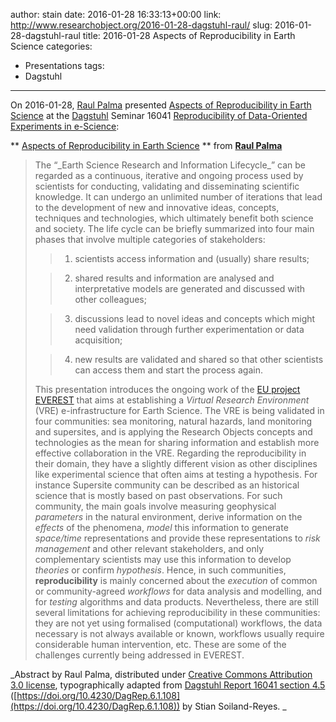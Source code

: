 author: stain
date: 2016-01-28 16:33:13+00:00
link: http://www.researchobject.org/2016-01-28-dagstuhl-raul/
slug: 2016-01-28-dagstuhl-raul
title: 2016-01-28 Aspects of Reproducibility in Earth Science
categories:
- Presentations
tags:
- Dagstuhl
---
On 2016-01-28, [Raul Palma](http://orcid.org/0000-0003-4289-4922) presented [Aspects of Reproducibility in Earth Science](https://www.slideshare.net/rapw3k/aspects-of-reproducibility-in-earth-science) at the [Dagstuhl](http://www.dagstuhl.de/) Seminar 16041 [Reproducibility of Data-Oriented Experiments in e-Science](http://www.dagstuhl.de/16041):



** [Aspects of Reproducibility in Earth Science](//www.slideshare.net/rapw3k/aspects-of-reproducibility-in-earth-science) ** from **[Raul Palma](https://www.slideshare.net/rapw3k)**


<!-- more -->


<blockquote>The “_Earth Science Research and Information Lifecycle_” can be regarded as a continuous, iterative and ongoing process used by scientists for conducting, validating and disseminating scientific knowledge. It can undergo an unlimited number of iterations that lead to the development of new and innovative ideas, concepts, techniques and technologies, which ultimately benefit both science and society. The life cycle can be briefly summarized into four main phases that involve multiple categories of stakeholders:

> 
> 
	
>   1. scientists access information and (usually) share results;
> 
	
>   2. shared results and information are analysed and interpretative
models are generated and discussed with other colleagues;
> 
	
>   3. discussions lead to novel
ideas and concepts which might need validation through further experimentation or data
acquisition;
> 
	
>   4. new results are validated and shared so that other scientists can access them
and start the process again.
> 

This presentation introduces the ongoing work of the [EU project EVEREST](http://ever-est.eu/) that aims at establishing a _Virtual Research Environment_ (VRE) e-infrastructure for Earth Science. The VRE is being validated in four communities: sea monitoring, natural hazards, land monitoring and supersites, and is applying the Research Objects concepts and technologies as the mean for sharing information and establish more effective collaboration in the VRE. Regarding the reproducibility in their domain, they have a slightly different vision as other disciplines like experimental science that often aims at testing a hypothesis. For instance Supersite community can be described as an historical science that is mostly based on past observations.
For such community, the main goals involve measuring geophysical _parameters_ in the natural environment, derive information on the _effects_ of the phenomena, _model_ this information to generate _space/time_ representations and provide these representations to _risk management_ and other relevant stakeholders, and only complementary scientists may use this information to develop _theories_ or confirm _hypothesis_.
Hence, in such communities, **reproducibility** is mainly concerned about the _execution_ of common or community-agreed _workflows_ for data analysis and modelling, and for _testing_ algorithms and data products. Nevertheless, there are still several limitations for achieving reproducibility in these communities: they are not yet using formalised (computational) workflows, the data necessary is not always available or known, workflows usually require considerable human intervention, etc. These are some of the challenges currently being addressed in EVEREST.</blockquote>


_Abstract by Raul Palma, distributed under [Creative Commons Attribution 3.0 license](https://creativecommons.org/licenses/by/3.0/), typographically adapted from [Dagstuhl Report 16041 section 4.5](http://drops.dagstuhl.de/opus/volltexte/2016/5817/pdf/dagrep_v006_i001_p108_s16041.pdf#subsection.4.5) ([https://doi.org/10.4230/DagRep.6.1.108](https://doi.org/10.4230/DagRep.6.1.108)) by Stian Soiland-Reyes.
_
